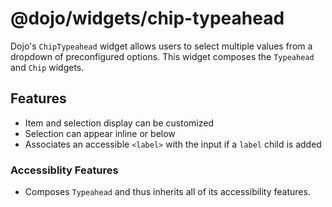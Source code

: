 # @dojo/widgets/chip-typeahead

Dojo's `ChipTypeahead` widget allows users to select multiple values from a dropdown of preconfigured options. This widget composes the `Typeahead` and `Chip` widgets.

## Features

- Item and selection display can be customized
- Selection can appear inline or below
- Associates an accessible `<label>` with the input if a `label` child is added


### Accessiblity Features

- Composes `Typeahead` and thus inherits all of its accessibility features.


